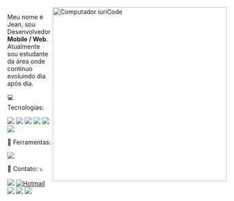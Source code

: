 <img src="https://raw.githubusercontent.com/MicaelliMedeiros/micaellimedeiros/master/image/computer-illustration.png" min-width="400px" max-width="400px" width="400px" align="right" alt="Computador iuriCode">

<p align="left"> 
  Meu nome é Jean, sou Desenvolvedor <strong>Mobile / Web</strong>.<br>
  Atualmente sou estudante da área onde continuo evoluindo dia após dia.
</p>

<p align="left">
  💻 Tecnologias: 
</p>

<p align="left">
  <img src="https://img.shields.io/badge/-HTML5-333333?style=flat&logo=HTML5"/> 
      <img src="https://img.shields.io/badge/-CSS-333333?style=flat&logo=CSS3&logoColor=1572B6"/> 
      <img src="https://img.shields.io/badge/-JavaScript-333333?style=flat&logo=javascript"/> 
      <img src="https://img.shields.io/badge/-React-333333?style=flat&logo=react"/> 
      <img src="https://img.shields.io/badge/-React%20Native-333333?style=flat&logo=react"/>
      <img src="https://img.shields.io/badge/-tailwindcss-333333?style=flat&logo=tailwind-css"/>
  </p>

<p align="left">
  💼 Ferramentas:
</p>

<p align="left"><img src="https://img.shields.io/badge/-Visual%20Studio%20Code-333333?style=flat&logo=visual-studio-code&logoColor=007ACC"/></p>

<p align="left">
  💌 Contato: ⤵️
</p>

<p align="left">
 
  <a href="https://www.linkedin.com/in/jeansilvany/" alt="Linkedin">
  <img src="https://img.shields.io/badge/-Linkedin-0e76a8?style=flat-square&logo=Linkedin&logoColor=white&link=" /></a>
  
   <a href="mailto:jeansilvany@hotmail.com" alt="Hotmail">
  <img alt="Hotmail" src="https://img.shields.io/badge/-Hotmail-0078D4?style=flat-square&logo=microsoft-outlook&logoColor=white" /></a>

  <a href="https://api.whatsapp.com/send?phone=5571996793069&text=Seja%20cordial." alt="WhatsApp">
  <img src="https://img.shields.io/badge/-WhatsApp-25d366?style=flat-square&labelColor=25d366&logo=whatsapp&logoColor=white&link="/></a>

  <a href="https://www.facebook.com/jeansilvany" alt="Facebook">
  <img src="https://img.shields.io/badge/-Facebook-3b5998?style=flat-square&labelColor=3b5998&logo=facebook&logoColor=white&link="/></a>

  <a href="https://www.instagram.com/jeansilvany93/" alt="Instagram">
  <img src="https://img.shields.io/badge/-Instagram-DF0174?style=flat-square&labelColor=DF0174&logo=instagram&logoColor=white&link="/></a>
</p>  

